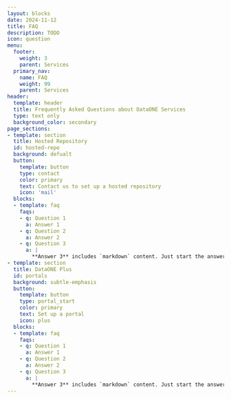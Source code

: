 ```yaml
---
layout: blocks
date: 2024-11-12
title: FAQ
description: TODO
icon: question
menu:
  footer:
    weight: 3
    parent: Services
  primary_nav:
    name: FAQ
    weight: 99
    parent: Services
header:
  template: header
  title: Frequently Asked Questions about DataONE Services
  type: text only
  background_color: secondary
page_sections:
- template: section
  title: Hosted Repository
  id: hosted-repo
  background: defualt
  button:
    template: button
    type: contact
    color: primary
    text: Contact us to set up a hosted repository
    icon: 'mail'
  blocks:
  - template: faq
    faqs:
    - q: Question 1
      a: Answer 1
    - q: Question 2
      a: Answer 2
    - q: Question 3
      a: |
        **Answer 3** includes `markdown` content. Just start the answer with a _pipe_ character and use markdown syntax! You can also include emojis like :smile:.
- template: section
  title: DataONE Plus
  id: portals
  background: subtle-emphasis
  button:
    template: button
    type: portal_start
    color: primary
    text: Set up a portal
    icon: plus
  blocks:
  - template: faq
    faqs:
    - q: Question 1
      a: Answer 1
    - q: Question 2
      a: Answer 2
    - q: Question 3
      a: |
        **Answer 3** includes `markdown` content. Just start the answer with a _pipe_ character and use markdown syntax! You can also include emojis like :smile:.
---
```

